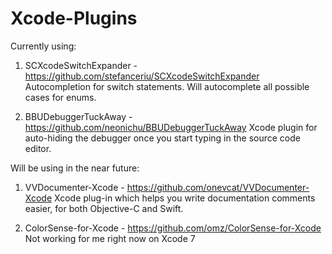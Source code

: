 # Xcode-Plugins
Currently using:

1. SCXcodeSwitchExpander - https://github.com/stefanceriu/SCXcodeSwitchExpander
Autocompletion for switch statements. Will autocomplete all possible cases for enums.

2. BBUDebuggerTuckAway - https://github.com/neonichu/BBUDebuggerTuckAway
Xcode plugin for auto-hiding the debugger once you start typing in the source code editor.

Will be using in the near future:

1. VVDocumenter-Xcode - https://github.com/onevcat/VVDocumenter-Xcode
Xcode plug-in which helps you write documentation comments easier, for both Objective-C and Swift.

2. ColorSense-for-Xcode - https://github.com/omz/ColorSense-for-Xcode
Not working for me right now on Xcode 7
